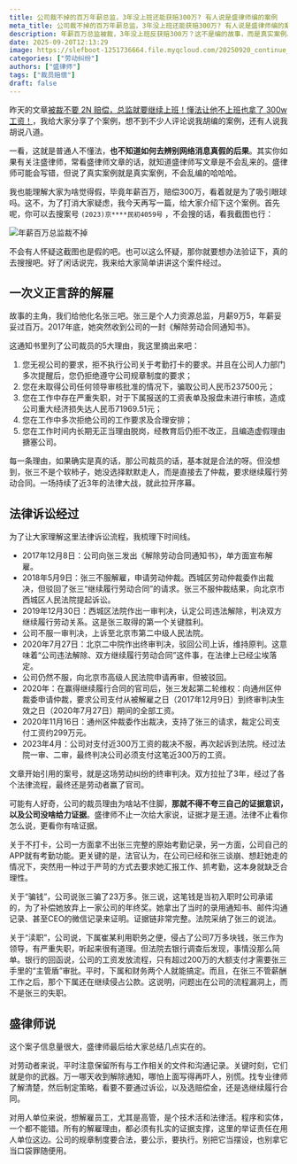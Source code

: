 ```yaml
---
title: 公司裁不掉的百万年薪总监，3年没上班还能获赔300万? 有人说是盛律师编的案例
meta_title: 公司裁不掉的百万年薪总监，3年没上班还能获赔300万? 有人说是盛律师编的案例
description: 年薪百万总监被裁，3年没上班反获赔300万？这不是编的故事，而是真实案例。盛律师深度复盘此案，揭示劳动者如何凭借完整的证据链，推翻公司严重失职、骗取钱款等解雇理由，最终赢得继续履行劳动合同并获赔近300万工资。文章为劳动者提供了保留证据的实战指南，也为用人单位敲响了程序正义和证据意识的警钟。适合所有职场人，尤其是高管和企业HR。
date: 2025-09-20T12:13:29
image: https://slefboot-1251736664.file.myqcloud.com/20250920_continue_labor_contract.webp
categories: ["劳动纠纷"]
authors: ["盛律师"]
tags: ["裁员赔偿"]
draft: false
---
```


昨天的文章[被裁不要 2N 赔偿，总监就要继续上班！懂法让他不上班也拿了 300w 工资！](https://shenglvshi.cn/keep_working)，我给大家分享了个案例，想不到不少人评论说我胡编的案例，还有人说我胡说八道。

一看，这就是普通人不懂法，**也不知道如何去辨别网络消息真假的后果**。其实你如果有关注盛律师，常看盛律师文章的话，就知道盛律师写文章是不会乱来的。盛律师可能会写错，但说了真实案例就是真实案例，不会乱编的哈哈哈。

我也能理解大家为啥觉得假，毕竟年薪百万，赔偿300万，看着就是为了吸引眼球吗。这不，为了打消大家疑虑，我今天再写一篇，给大家介绍下这个案例。首先呢，你可以去搜案号 `(2023)京****民初4059号` ，不会搜的话，看我截图也行：

![年薪百万总监裁不掉](https://slefboot-1251736664.file.myqcloud.com/20250920_continue_labor_contract_1.webp)

不会有人怀疑这截图也是假的吧。也可以这么怀疑，那你就要想办法验证下，真的去搜搜吧。好了闲话说完，我来给大家简单讲讲这个案件经过。

## 一次义正言辞的解雇

故事的主角，我们给他化名张三吧。张三是个人力资源总监，月薪9万5，年薪妥妥过百万。2017年底，她突然收到公司的一封《解除劳动合同通知书》。

这通知书里列了公司裁员的5大理由，我这里摘出来吧：

1. 您无视公司的要求，拒不执行公司关于考勤打卡的要求。并且在公司人力部门多次提醒后，您仍拒绝遵守公司规章制度的要求；
2. 您在未取得公司任何领导审核批准的情况下，骗取公司人民币237500元；
3. 您在工作中存在严重失职，对于下属报送的工资表单及报盘未进行审核，造成公司重大经济损失达人民币71969.51元；
4. 您在工作中多次拒绝公司的工作要求及合理安排；
5. 您在工作时间内长期无正当理由脱岗，经教育后仍拒不改正，且编造虚假理由搪塞公司。

每一条理由，如果确实是真的话，那公司裁员的话，基本就是合法的呀。但没想到，张三不是个软柿子，她没选择默默走人，而是直接去了仲裁，要求继续履行劳动合同。一场持续了近3年的法律大战，就此拉开序幕。

## 法律诉讼经过

为了让大家理解这里法律诉讼流程，我梳理下时间线。

- 2017年12月8日：公司向张三发出《解除劳动合同通知书》，单方面宣布解雇。
- 2018年5月9日：张三不服解雇，申请劳动仲裁。西城区劳动仲裁委作出裁决，但驳回了张三“继续履行劳动合同”的请求。张三不服仲裁结果，向北京市西城区人民法院提起诉讼。
- 2019年12月30日：西城区法院作出一审判决，认定公司违法解除，判决双方继续履行劳动关系。这是张三取得的第一个关键胜利。
- 公司不服一审判决，上诉至北京市第二中级人民法院。
- 2020年7月27日：北京二中院作出终审判决，驳回公司上诉，维持原判。这意味着“公司违法解除、双方继续履行劳动合同”这件事，在法律上已经尘埃落定。
- 公司仍然不服，向北京市高级人民法院申请再审，但被驳回。
- 2020年：在赢得继续履行合同的官司后，张三发起第二轮维权：向通州区仲裁委申请仲裁，要求公司支付从被解雇之日（2017年12月9日）到终审判决生效之日（2020年7月27日）期间的全部工资。
- 2020年11月16日：通州区仲裁委作出裁决，支持了张三的请求，裁定公司支付工资约299万元。
- 2023年4月：公司对支付近300万工资的裁决不服，再次起诉到法院。经过法院一审、二审，最终判决公司必须支付这笔近300万的工资。

文章开始引用的案号，就是这场劳动纠纷的终审判决。双方拉扯了3年，经过了各个法律流程，最终还是劳动者赢了官司。

可能有人好奇，公司的裁员理由为啥站不住脚，**那就不得不夸三自己的证据意识，以及公司没啥给力证据**。盛律师不止一次给大家说，证据才是王道。法律不止看你怎么说，更看你有啥证据。

关于不打卡，公司一方面拿不出张三完整的原始考勤记录，另一方面，公司自己的APP就有考勤功能。更关键的是，法官认为，在公司已经和张三谈崩、想赶她走的情况下，突然用一种过于严苛的方式去要求她汇报工作、抓考勤，这本身就缺乏合理性。

关于“骗钱”，公司说张三骗了23万多。张三说，这笔钱是当初入职时公司承诺的，为了补偿她放弃上一家公司的年终奖。她拿出了当时的录用通知书、邮件沟通记录、甚至CEO的微信记录来证明。证据链非常完整。法院采纳了张三的说法。

关于“渎职”，公司说，下属崔某利用职务之便，侵占了公司7万多块钱，张三作为领导，有严重失职，听起来很有道理。但法院去银行调查后发现，事情没那么简单。银行的回函说，公司的工资发放流程，只有超过200万的大额支付才需要张三手里的“主管盾”审批。平时，下属和财务两个人就能搞定。而且，在张三不管薪酬工作之后，那个下属还在继续侵占公款。这说明，问题出在公司的流程漏洞上，而不是张三的失职。

## 盛律师说

这个案子信息量很大，盛律师最后给大家总结几点实在的。

对劳动者来说，平时注意保留所有与工作相关的文件和沟通记录。关键时刻，它们就是你的武器。万一哪天收到解除通知，哪怕上面写得再吓人，别慌。找专业律师了解清楚，然后制定策略，看要不要通过诉讼，以及选赔偿金，还是选继续履行合同。

对用人单位来说，想解雇员工，尤其是高管，是个技术活和法律活。程序和实体，一个都不能错。所有的解雇理由，都必须有扎实的证据支撑，这里的举证责任在用人单位这边。公司的规章制度要合法，要公示，要执行。别把它当摆设，也别拿它当口袋罪随便用。